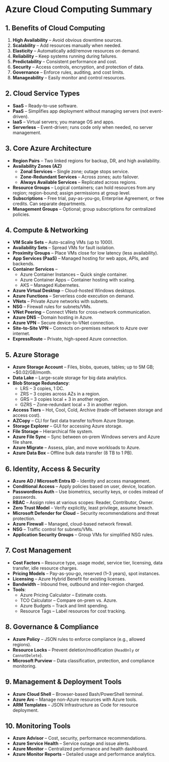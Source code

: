 # Azure Cloud Computing Summary

## 1. Benefits of Cloud Computing
1. **High Availability** – Avoid obvious downtime sources.  
2. **Scalability** – Add resources manually when needed.  
3. **Elasticity** – Automatically add/remove resources on demand.  
4. **Reliability** – Keep systems running during failures.  
5. **Predictability** – Consistent performance and cost.  
6. **Security** – Access controls, encryption, and protection of data.  
7. **Governance** – Enforce rules, auditing, and cost limits.  
8. **Manageability** – Easily monitor and control resources.  

## 2. Cloud Service Types
- **SaaS** – Ready-to-use software.  
- **PaaS** – Simplifies app deployment without managing servers (not event-driven).  
- **IaaS** – Virtual servers; you manage OS and apps.  
- **Serverless** – Event-driven; runs code only when needed, no server management.  

## 3. Core Azure Architecture
- **Region Pairs** – Two linked regions for backup, DR, and high availability.  
- **Availability Zones (AZ)**  
  - **Zonal Services** – Single zone; outage stops service.  
  - **Zone-Redundant Services** – Across zones; auto failover.  
  - **Always Available Services** – Replicated across regions.  
- **Resource Groups** – Logical containers; can hold resources from any region; region-bound; assign permissions at group level.  
- **Subscriptions** – Free trial, pay-as-you-go, Enterprise Agreement, or free credits. Can separate departments.  
- **Management Groups** – Optional; group subscriptions for centralized policies.  

## 4. Compute & Networking
- **VM Scale Sets** – Auto-scaling VMs (up to 1000).  
- **Availability Sets** – Spread VMs for fault isolation.  
- **Proximity Groups** – Place VMs close for low latency (less availability).  
- **App Services (PaaS)** – Managed hosting for web apps, APIs, and backends.  
- **Container Services** –  
  - Azure Container Instances – Quick single container.  
  - Azure Container Apps – Container hosting with scaling.  
  - AKS – Managed Kubernetes.  
- **Azure Virtual Desktop** – Cloud-hosted Windows desktops.  
- **Azure Functions** – Serverless code execution on demand.  
- **VNets** – Private Azure networks with subnets.  
- **NSG** – Firewall rules for subnets/VMs.  
- **VNet Peering** – Connect VNets for cross-network communication.  
- **Azure DNS** – Domain hosting in Azure.  
- **Azure VPN** – Secure device-to-VNet connection.  
- **Site-to-Site VPN** – Connects on-premises network to Azure over internet.  
- **ExpressRoute** – Private, high-speed Azure connection.  

## 5. Azure Storage
- **Azure Storage Account** – Files, blobs, queues, tables; up to 5M GB; ~$0.02/GB/month.  
- **Data Lake** – Large-scale storage for big data analytics.  
- **Blob Storage Redundancy**:  
  - LRS – 3 copies, 1 DC.  
  - ZRS – 3 copies across AZs in a region.  
  - GRS – 3 copies local + 3 in another region.  
  - GZRS – Zone-redundant local + 3 in another region.  
- **Access Tiers** – Hot, Cool, Cold, Archive (trade-off between storage and access cost).  
- **AZCopy** – CLI for fast data transfer to/from Azure Storage.  
- **Storage Explorer** – GUI for accessing Azure storage.  
- **File Storage** – Hierarchical file system.  
- **Azure File Sync** – Sync between on-prem Windows servers and Azure file share.  
- **Azure Migrate** – Assess, plan, and move workloads to Azure.  
- **Azure Data Box** – Offline bulk data transfer (8 TB to 1 PB).  

## 6. Identity, Access & Security
- **Azure AD / Microsoft Entra ID** – Identity and access management.  
- **Conditional Access** – Apply policies based on user, device, location.  
- **Passwordless Auth** – Use biometrics, security keys, or codes instead of passwords.  
- **RBAC** – Assign roles at various scopes: Reader, Contributor, Owner.  
- **Zero Trust Model** – Verify explicitly, least privilege, assume breach.  
- **Microsoft Defender for Cloud** – Security recommendations and threat protection.  
- **Azure Firewall** – Managed, cloud-based network firewall.  
- **NSG** – Traffic control for subnets/VMs.  
- **Application Security Groups** – Group VMs for simplified NSG rules.  

## 7. Cost Management
- **Cost Factors** – Resource type, usage model, service tier, licensing, data transfer, idle resource charges.  
- **Pricing Models** – Pay-as-you-go, reserved (1–3 years), spot instances.  
- **Licensing** – Azure Hybrid Benefit for existing licenses.  
- **Bandwidth** – Inbound free, outbound and inter-region charged.  
- **Tools**:  
  - Azure Pricing Calculator – Estimate costs.  
  - TCO Calculator – Compare on-prem vs. Azure.  
  - Azure Budgets – Track and limit spending.  
  - Resource Tags – Label resources for cost tracking.  

## 8. Governance & Compliance
- **Azure Policy** – JSON rules to enforce compliance (e.g., allowed regions).  
- **Resource Locks** – Prevent deletion/modification (`ReadOnly` or `CannotDelete`).  
- **Microsoft Purview** – Data classification, protection, and compliance monitoring.  

## 9. Management & Deployment Tools
- **Azure Cloud Shell** – Browser-based Bash/PowerShell terminal.  
- **Azure Arc** – Manage non-Azure resources with Azure tools.  
- **ARM Templates** – JSON Infrastructure as Code for resource deployment.  

## 10. Monitoring Tools
- **Azure Advisor** – Cost, security, performance recommendations.  
- **Azure Service Health** – Service outage and issue alerts.  
- **Azure Monitor** – Centralized performance and health dashboard.  
- **Azure Monitor Reports** – Detailed usage and performance analytics.  
